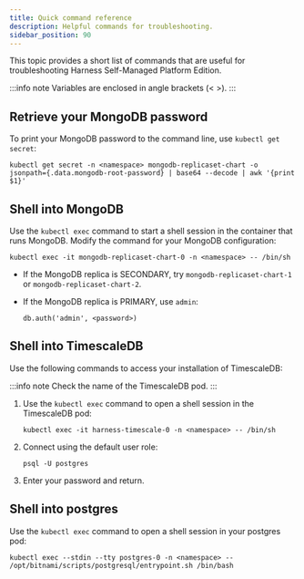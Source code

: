 ```yaml
---
title: Quick command reference
description: Helpful commands for troubleshooting.
sidebar_position: 90
---
```


This topic provides a short list of commands that are useful for troubleshooting Harness Self-Managed Platform Edition.

:::info note
Variables are enclosed in angle brackets (< >).
:::

## Retrieve your MongoDB password

To print your MongoDB password to the command line, use `kubectl get secret`:

```
kubectl get secret -n <namespace> mongodb-replicaset-chart -o jsonpath={.data.mongodb-root-password} | base64 --decode | awk '{print $1}'
```

## Shell into MongoDB 

Use the `kubectl exec` command to start a shell session in the container that runs MongoDB. Modify the command for your MongoDB configuration:

   ```
   kubectl exec -it mongodb-replicaset-chart-0 -n <namespace> -- /bin/sh
   ```

- If the MongoDB replica is SECONDARY, try `mongodb-replicaset-chart-1` or `mongodb-replicaset-chart-2`. 

- If the MongoDB replica is PRIMARY, use `admin`:

  ```
  db.auth('admin', <password>)
  ```

## Shell into TimescaleDB

Use the following commands to access your installation of TimescaleDB:

:::info note
Check the name of the TimescaleDB pod. 
:::

1. Use the `kubectl exec` command to open a shell session in the TimescaleDB pod:

   ```
   kubectl exec -it harness-timescale-0 -n <namespace> -- /bin/sh 
   ```

2. Connect using the default user role:

   ```
   psql -U postgres
   ```

3. Enter your password and return.

## Shell into postgres

Use the `kubectl exec` command to open a shell session in your postgres pod:

```
kubectl exec --stdin --tty postgres-0 -n <namespace> -- /opt/bitnami/scripts/postgresql/entrypoint.sh /bin/bash
```
